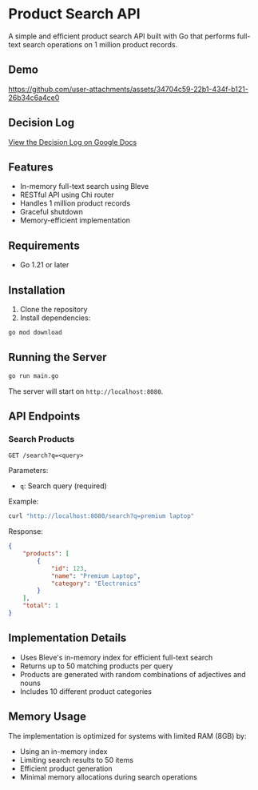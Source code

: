 # Product Search API

A simple and efficient product search API built with Go that performs full-text search operations on 1 million product records.

## Demo



https://github.com/user-attachments/assets/34704c59-22b1-434f-b121-26b34c6a4ce0


## Decision Log

[View the Decision Log on Google Docs](https://docs.google.com/document/d/17wd7sXPdkPsMiDlwdIoZ-lD0wqmpwxXfr8PGldKifpA/edit?usp=sharing)

## Features

- In-memory full-text search using Bleve
- RESTful API using Chi router
- Handles 1 million product records
- Graceful shutdown
- Memory-efficient implementation

## Requirements

- Go 1.21 or later

## Installation

1. Clone the repository
2. Install dependencies:
```bash
go mod download
```

## Running the Server

```bash
go run main.go
```

The server will start on `http://localhost:8080`.

## API Endpoints

### Search Products

```
GET /search?q=<query>
```

Parameters:
- `q`: Search query (required)

Example:
```bash
curl "http://localhost:8080/search?q=premium laptop"
```

Response:
```json
{
    "products": [
        {
            "id": 123,
            "name": "Premium Laptop",
            "category": "Electronics"
        }
    ],
    "total": 1
}
```

## Implementation Details

- Uses Bleve's in-memory index for efficient full-text search
- Returns up to 50 matching products per query
- Products are generated with random combinations of adjectives and nouns
- Includes 10 different product categories

## Memory Usage

The implementation is optimized for systems with limited RAM (8GB) by:
- Using an in-memory index
- Limiting search results to 50 items
- Efficient product generation
- Minimal memory allocations during search operations 
